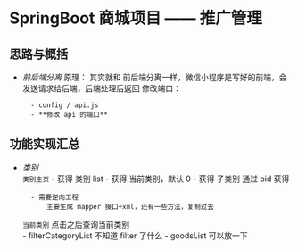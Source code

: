 # SpringBoot 商城项目 —— 推广管理

## 思路与概括

- *前后端分离*
    原理：
    	其实就和 前后端分离一样，微信小程序是写好的前端，会发送请求给后端，后端处理后返回
    修改端口：
    
        - config / api.js
        - **修改 api 的端口**    	

## 功能实现汇总

- *类别*  
    `类别主页`
        - 获得 类别 list
        - 获得 当前类别，默认 0
        - 获得 子类别 通过 pid 获得     
        
        - 需要逆向工程
            主要生成 mapper 接口+xml，还有一些方法，复制过去   
            
    `当前类别`
        点击之后查询当前类别       
        - filterCategoryList 不知道 filter 了什么
        - goodsList 可以放一下                                